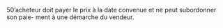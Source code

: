 50’acheteur doit payer le prix à la date convenue et ne peut subordonner son paie-
ment à une démarche du vendeur.
